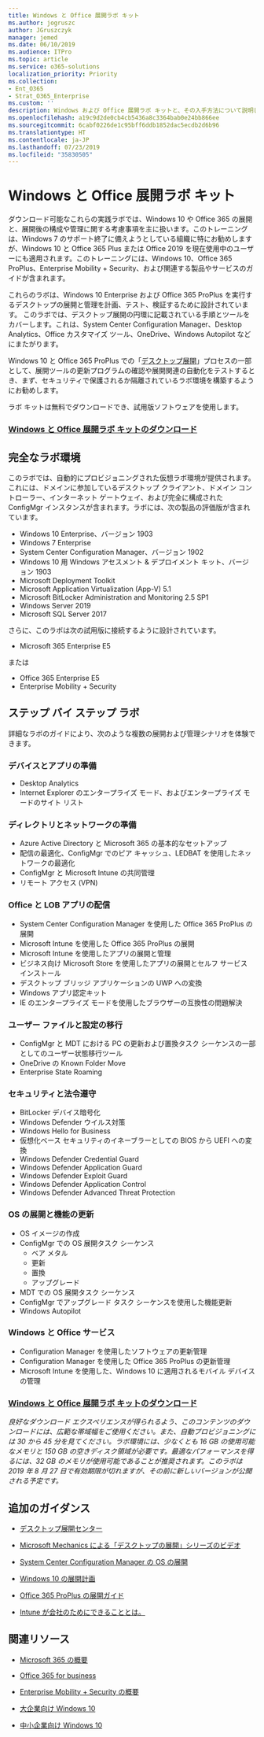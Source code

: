 ```yaml
---
title: Windows と Office 展開ラボ キット
ms.author: jogruszc
author: JGruszczyk
manager: jemed
ms.date: 06/10/2019
ms.audience: ITPro
ms.topic: article
ms.service: o365-solutions
localization_priority: Priority
ms.collection:
- Ent_O365
- Strat_O365_Enterprise
ms.custom: ''
description: Windows および Office 展開ラボ キットと、その入手方法について説明します。
ms.openlocfilehash: a19c9d2de0cb4cb5436a8c3364bab0e24bb866ee
ms.sourcegitcommit: 6cabf0226de1c95bff6ddb1852dac5ecdb2d6b96
ms.translationtype: HT
ms.contentlocale: ja-JP
ms.lasthandoff: 07/23/2019
ms.locfileid: "35830505"
---
```

# <a name="windows-and-office-deployment-lab-kit"></a>Windows と Office 展開ラボ キット

ダウンロード可能なこれらの実践ラボでは、Windows 10 や Office 365 の展開と、展開後の構成や管理に関する考慮事項を主に扱います。このトレーニングは、Windows 7 のサポート終了に備えようとしている組織に特にお勧めしますが、Windows 10 と Office 365 Plus または Office 2019 を現在使用中のユーザーにも適用されます。このトレーニングには、Windows 10、Office 365 ProPlus、Enterprise Mobility + Security、および関連する製品やサービスのガイドが含まれます。

これらのラボは、Windows 10 Enterprise および Office 365 ProPlus を実行するデスクトップの展開と管理を計画、テスト、検証するために設計されています。 このラボでは、デスクトップ展開の円環に記載されている手順とツールをカバーします。これは、System Center Configuration Manager、Desktop Analytics、Office カスタマイズ ツール、OneDrive、Windows Autopilot などにまたがります。

Windows 10 と Office 365 ProPlus での「[デスクトップ展開](http://www.aka.ms/howtoshift)」プロセスの一部として、展開ツールの更新プログラムの確認や展開関連の自動化をテストするとき、まず、セキュリティで保護されるか隔離されているラボ環境を構築するようにお勧めします。

ラボ キットは無料でダウンロードでき、試用版ソフトウェアを使用します。

### <a name="download-the-windows-and-office-deployment-lab-kithttpswwwmicrosoftcomevalcenterevaluate-lab-kit"></a>[**Windows と Office 展開ラボ キットのダウンロード**](https://www.microsoft.com/evalcenter/evaluate-lab-kit)

## <a name="a-complete-lab-environment"></a>**完全なラボ環境**

このラボでは、自動的にプロビジョニングされた仮想ラボ環境が提供されます。これには、ドメインに参加しているデスクトップ クライアント、ドメイン コントローラー、インターネット ゲートウェイ、および完全に構成された ConfigMgr インスタンスが含まれます。ラボには、次の製品の評価版が含まれています。

  - Windows 10 Enterprise、バージョン 1903
  - Windows 7 Enterprise
  - System Center Configuration Manager、バージョン 1902
  - Windows 10 用 Windows アセスメント & デプロイメント キット、バージョン 1903
  - Microsoft Deployment Toolkit
  - Microsoft Application Virtualization (App-V) 5.1
  - Microsoft BitLocker Administration and Monitoring 2.5 SP1
  - Windows Server 2019
  - Microsoft SQL Server 2017

さらに、このラボは次の試用版に接続するように設計されています。 

  - Microsoft 365 Enterprise E5

または
  - Office 365 Enterprise E5
  - Enterprise Mobility + Security

## <a name="step-by-step-labs"></a>**ステップ バイ ステップ ラボ**

詳細なラボのガイドにより、次のような複数の展開および管理シナリオを体験できます。

### <a name="device-and-app-readiness"></a>**デバイスとアプリの準備**

  - Desktop Analytics
  - Internet Explorer のエンタープライズ モード、およびエンタープライズ モードのサイト リスト

### <a name="directory-and-network-readiness"></a>**ディレクトリとネットワークの準備**

  - Azure Active Directory と Microsoft 365 の基本的なセットアップ
  - 配信の最適化、ConfigMgr でのピア キャッシュ、LEDBAT を使用したネットワークの最適化
  - ConfigMgr と Microsoft Intune の共同管理
  - リモート アクセス (VPN)

### <a name="office-and-lob-app-delivery"></a>**Office と LOB アプリの配信**

  - System Center Configuration Manager を使用した Office 365 ProPlus の展開
  - Microsoft Intune を使用した Office 365 ProPlus の展開
  - Microsoft Intune を使用したアプリの展開と管理
  - ビジネス向け Microsoft Store を使用したアプリの展開とセルフ サービス インストール
  - デスクトップ ブリッジ アプリケーションの UWP への変換
  - Windows アプリ認定キット
  - IE のエンタープライズ モードを使用したブラウザーの互換性の問題解決

### <a name="user-file-and-settings-migration"></a>**ユーザー ファイルと設定の移行**

  - ConfigMgr と MDT における PC の更新および置換タスク シーケンスの一部としてのユーザー状態移行ツール
  - OneDrive の Known Folder Move
  - Enterprise State Roaming

### <a name="security-and-compliance"></a>**セキュリティと法令遵守**

  - BitLocker デバイス暗号化
  - Windows Defender ウイルス対策
  - Windows Hello for Business
  - 仮想化ベース セキュリティのイネーブラーとしての BIOS から UEFI への変換
  - Windows Defender Credential Guard
  - Windows Defender Application Guard
  - Windows Defender Exploit Guard
  - Windows Defender Application Control
  - Windows Defender Advanced Threat Protection

### <a name="os-deployment-and-feature-updates"></a>**OS の展開と機能の更新**

  - OS イメージの作成
  - ConfigMgr での OS 展開タスク シーケンス
      - ベア メタル
      - 更新
      - 置換
      - アップグレード
  - MDT での OS 展開タスク シーケンス
  - ConfigMgr でアップグレード タスク シーケンスを使用した機能更新
  - Windows Autopilot

### <a name="windows-and-office-servicing"></a>**Windows と Office サービス**

  - Configuration Manager を使用したソフトウェアの更新管理
  - Configuration Manager を使用した Office 365 ProPlus の更新管理
  - Microsoft Intune を使用した、Windows 10 に適用されるモバイル デバイスの管理

### <a name="download-the-windows-and-office-deployment-lab-kithttpswwwmicrosoftcomevalcenterevaluate-lab-kit"></a>[**Windows と Office 展開ラボ キットのダウンロード**](https://www.microsoft.com/evalcenter/evaluate-lab-kit)

*良好なダウンロード エクスペリエンスが得られるよう、このコンテンツのダウンロードには、広範な帯域幅をご使用ください。また、自動プロビジョニングには 30 から 45 分を見てください。ラボ環境には、少なくとも 16 GB の使用可能なメモリと 150 GB の空きディスク領域が必要です。最適なパフォーマンスを得るには、32 GB のメモリが使用可能であることが推奨されます。このラボは 2019 年 8 月 27 日で有効期限が切れますが、その前に新しいバージョンが公開される予定です。*

## <a name="additional-guidance"></a>**追加のガイダンス**

  - [デスクトップ展開センター](http://www.aka.ms/howtoshift)

  - [Microsoft Mechanics による「デスクトップの展開」シリーズのビデオ](http://www.aka.ms/watchhowtoshift)

  - [System Center Configuration Manager の OS の展開](https://docs.microsoft.com/ja-JP/sccm/osd/understand/introduction-to-operating-system-deployment)

  - [<span class="underline">Windows 10 の展開計画</span>](https://docs.microsoft.com/windows/deployment/planning/index)

  - [<span class="underline">Office 365 ProPlus の展開ガイド</span>](https://docs.microsoft.com/deployoffice/deployment-guide-for-office-365-proplus)

  - [<span class="underline">Intune が会社のためにできることとは。</span>](https://docs.microsoft.com/intune/get-started-evaluation)

## <a name="related-resources"></a>**関連リソース**

  - [<span class="underline">Microsoft 365 の概要</span>](https://www.microsoft.com/microsoft-365/default.aspx)

  - [<span class="underline">Office 365 for business</span>](https://products.office.com/business/office)

  - [<span class="underline">Enterprise Mobility + Security の概要</span>](https://www.microsoft.com/cloud-platform/enterprise-mobility-security)

  - [<span class="underline">大企業向け Windows 10</span>](https://www.microsoft.com/WindowsForBusiness/windows-for-enterprise)

  - [<span class="underline">中小企業向け Windows 10</span>](https://www.microsoft.com/WindowsForBusiness/windows-for-small-business)
